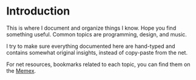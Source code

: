 # Introduction

This is where I document and organize things I know. Hope you find something useful. Common topics are programming, design, and music.

I try to make sure everything documented here are hand-typed and contains somewhat original insights, instead of copy-paste from the net.

For net resources, bookmarks related to each topic, you can find them on the [Memex](https://dotcli.github.io/memex/).

